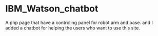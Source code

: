 # IBM_Watson_chatbot
A php page that have a controling panel for robot arm and base. and I added a chatbot for helping the users who want to use this site.
